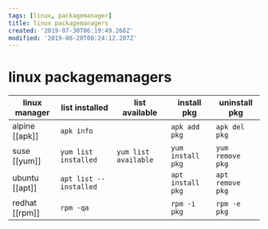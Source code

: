 ```yaml
---
tags: [linux, packagemanager]
title: linux packagemanagers
created: '2019-07-30T06:19:49.268Z'
modified: '2019-08-20T08:24:12.207Z'
---
```


# linux packagemanagers

| linux manager  | list installed         | list available       | install pkg       | uninstall pkg    |
|--              |--                      |--                    |--                 |--                |
| alpine [[apk]] | `apk info`             |                      | `apk add pkg`     | `apk del pkg`    |
| suse   [[yum]] | `yum list installed`   | `yum list available` | `yum install pkg` | `yum remove pkg` |
| ubuntu [[apt]] | `apt list --installed` |                      | `apt install pkg` | `apt remove pkg` |
| redhat [[rpm]] | `rpm -qa`              |                      | `rpm -i pkg`      | `rpm -e pkg`     |
